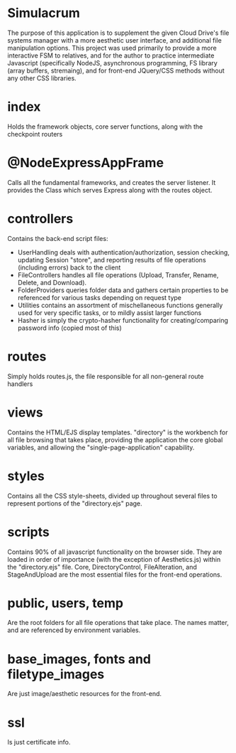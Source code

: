 # Simulacrum
The purpose of this application is to supplement the given Cloud Drive's file systems manager with a more aesthetic user interface, and additional file manipulation options.
This project was used primarily to provide a more interactive FSM to relatives, and for the author to practice intermediate Javascript (specifically NodeJS, asynchronous programming, FS library (array buffers, stremaing), and for front-end JQuery/CSS methods without any other CSS libraries.

# index 
Holds the framework objects, core server functions, along with the checkpoint routers
# @NodeExpressAppFrame 
Calls all the fundamental frameworks, and creates the server listener. It provides the Class which serves Express along with the routes object.
# controllers 
Contains the back-end script files:
  * UserHandling deals with authentication/authorization, session checking, updating Session "store", and reporting results of file operations (including errors) back to the client
  * FileControllers handles all file operations (Upload, Transfer, Rename, Delete, and Download). 
  * FolderProviders queries folder data and gathers certain properties to be referenced for various tasks depending on request type
  * Utilities contains an assortment of mischellaneous functions generally used for very specific tasks, or to mildly assist larger functions
  * Hasher is simply the crypto-hasher functionality for creating/comparing password info (copied most of this)
# routes 
Simply holds routes.js, the file responsible for all non-general route handlers 
# views 
Contains the HTML/EJS display templates. "directory" is the workbench for all file browsing that takes place, providing the application the core global variables, 
and allowing the "single-page-application" capability.
# styles
Contains all the CSS style-sheets, divided up throughout several files to represent portions of the "directory.ejs" page.
# scripts
Contains 90% of all javascript functionality on the browser side. They are loaded in order of importance (with the exception of Aesthetics.js) within the "directory.ejs" file. 
Core, DirectoryControl, FileAlteration, and StageAndUpload are the most essential files for the front-end operations.
# public, users, temp 
Are the root folders for all file operations that take place. The names matter, and are referenced by environment variables.
# base_images, fonts and filetype_images 
Are just image/aesthetic resources for the front-end.
# ssl 
Is just certificate info.
